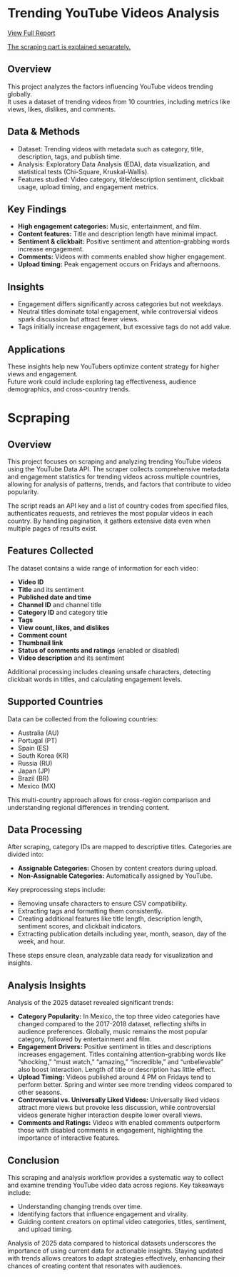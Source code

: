 # Trending YouTube Videos Analysis
[View Full Report](https://drive.google.com/file/d/1B2rUIn5iJ1CUvf1bYmav0W16_sCJGEQf/view?usp=sharing)  

 [The scraping part is explained separately.](https://github.com/sabamadadi/YouTube-Videos-Analysis?tab=readme-ov-file#scpraping)  


## Overview
This project analyzes the factors influencing YouTube videos trending globally.  
It uses a dataset of trending videos from 10 countries, including metrics like views, likes, dislikes, and comments.

## Data & Methods
- Dataset: Trending videos with metadata such as category, title, description, tags, and publish time.  
- Analysis: Exploratory Data Analysis (EDA), data visualization, and statistical tests (Chi-Square, Kruskal-Wallis).  
- Features studied: Video category, title/description sentiment, clickbait usage, upload timing, and engagement metrics.

## Key Findings
- **High engagement categories:** Music, entertainment, and film.  
- **Content features:** Title and description length have minimal impact.  
- **Sentiment & clickbait:** Positive sentiment and attention-grabbing words increase engagement.  
- **Comments:** Videos with comments enabled show higher engagement.  
- **Upload timing:** Peak engagement occurs on Fridays and afternoons.

## Insights
- Engagement differs significantly across categories but not weekdays.  
- Neutral titles dominate total engagement, while controversial videos spark discussion but attract fewer views.  
- Tags initially increase engagement, but excessive tags do not add value.

## Applications
These insights help new YouTubers optimize content strategy for higher views and engagement.  
Future work could include exploring tag effectiveness, audience demographics, and cross-country trends.

# Scpraping


## Overview
This project focuses on scraping and analyzing trending YouTube videos using the YouTube Data API. The scraper collects comprehensive metadata and engagement statistics for trending videos across multiple countries, allowing for analysis of patterns, trends, and factors that contribute to video popularity.

The script reads an API key and a list of country codes from specified files, authenticates requests, and retrieves the most popular videos in each country. By handling pagination, it gathers extensive data even when multiple pages of results exist.

## Features Collected
The dataset contains a wide range of information for each video:

- **Video ID**
- **Title** and its sentiment
- **Published date and time**
- **Channel ID** and channel title
- **Category ID** and category title
- **Tags**
- **View count, likes, and dislikes**
- **Comment count**
- **Thumbnail link**
- **Status of comments and ratings** (enabled or disabled)
- **Video description** and its sentiment

Additional processing includes cleaning unsafe characters, detecting clickbait words in titles, and calculating engagement levels.

## Supported Countries
Data can be collected from the following countries:

- Australia (AU)  
- Portugal (PT)  
- Spain (ES)  
- South Korea (KR)  
- Russia (RU)  
- Japan (JP)  
- Brazil (BR)  
- Mexico (MX)  

This multi-country approach allows for cross-region comparison and understanding regional differences in trending content.

## Data Processing
After scraping, category IDs are mapped to descriptive titles. Categories are divided into:

- **Assignable Categories:** Chosen by content creators during upload.  
- **Non-Assignable Categories:** Automatically assigned by YouTube.  

Key preprocessing steps include:

- Removing unsafe characters to ensure CSV compatibility.  
- Extracting tags and formatting them consistently.  
- Creating additional features like title length, description length, sentiment scores, and clickbait indicators.  
- Extracting publication details including year, month, season, day of the week, and hour.  

These steps ensure clean, analyzable data ready for visualization and insights.

## Analysis Insights
Analysis of the 2025 dataset revealed significant trends:

- **Category Popularity:** In Mexico, the top three video categories have changed compared to the 2017-2018 dataset, reflecting shifts in audience preferences. Globally, music remains the most popular category, followed by entertainment and film.  
- **Engagement Drivers:** Positive sentiment in titles and descriptions increases engagement. Titles containing attention-grabbing words like “shocking,” “must watch,” “amazing,” “incredible,” and “unbelievable” also boost interaction. Length of title or description has little effect.  
- **Upload Timing:** Videos published around 4 PM on Fridays tend to perform better. Spring and winter see more trending videos compared to other seasons.  
- **Controversial vs. Universally Liked Videos:** Universally liked videos attract more views but provoke less discussion, while controversial videos generate higher interaction despite lower overall views.  
- **Comments and Ratings:** Videos with enabled comments outperform those with disabled comments in engagement, highlighting the importance of interactive features.

## Conclusion
This scraping and analysis workflow provides a systematic way to collect and examine trending YouTube video data across regions. Key takeaways include:

- Understanding changing trends over time.  
- Identifying factors that influence engagement and virality.  
- Guiding content creators on optimal video categories, titles, sentiment, and upload timing.  

Analysis of 2025 data compared to historical datasets underscores the importance of using current data for actionable insights. Staying updated with trends allows creators to adapt strategies effectively, enhancing their chances of creating content that resonates with audiences.
